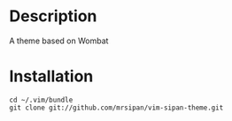 # Description

A theme based on Wombat 

# Installation

    cd ~/.vim/bundle
    git clone git://github.com/mrsipan/vim-sipan-theme.git
